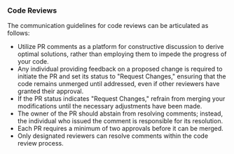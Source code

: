 ### Code Reviews

The communication guidelines for code reviews can be articulated as follows:

- Utilize PR comments as a platform for constructive discussion to derive optimal solutions, rather than employing them to impede the progress of your code.
- Any individual providing feedback on a proposed change is required to initiate the PR and set its status to "Request Changes," ensuring that the code remains unmerged until addressed, even if other reviewers have granted their approval.
- If the PR status indicates "Request Changes," refrain from merging your modifications until the necessary adjustments have been made.
- The owner of the PR should abstain from resolving comments; instead, the individual who issued the comment is responsible for its resolution.
- Each PR requires a minimum of two approvals before it can be merged.
- Only designated reviewers can resolve comments within the code review process.
